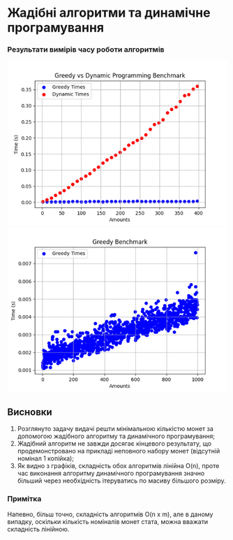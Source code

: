 # Жадібні алгоритми та динамічне програмування

### Результати вимірів часу роботи алгоритмів

![](greedy_vs_dynamic_plot.png) ![](greedy_plot.png)

## Висновки


1. Розглянуто задачу видачі решти мінімальною кількістю монет за допомогою жадібного алгоритму та динамічного програмування;
2. Жадібний алгоритм не завжди досягає кінцевого результату, що продемонстровано на прикладі неповного набору монет (відсутній номінал 1 копійка);
3. Як видно з графіків, складність обох алгоритмів лінійна O(n), проте час виконання алгоритму динамічного програмування значно більший через необхідність ітеруватись по масиву більшого розміру.

### Примітка

Напевно, більш точно, складність алгоритмів O(n x m), але в даному випадку, оскільки кількість номіналів монет стата,
можна вважати складність лінійною.
